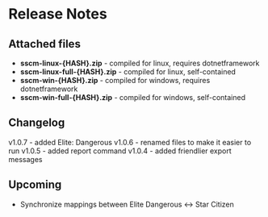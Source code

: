 # Release Notes

## Attached files

* **sscm-linux-{HASH}.zip** - compiled for linux, requires dotnetframework
* **sscm-linux-full-{HASH}.zip** - compiled for linux, self-contained
* **sscm-win-{HASH}.zip** - compiled for windows, requires dotnetframework
* **sscm-win-full-{HASH}.zip** - compiled for windows, self-contained

## Changelog

v1.0.7 - added Elite: Dangerous
v1.0.6 - renamed files to make it easier to run
v1.0.5 - added report command
v1.0.4 - added friendlier export messages

## Upcoming

* Synchronize mappings between Elite Dangerous &lt;-&gt; Star Citizen
